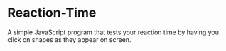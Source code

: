 # Reaction-Time
A simple JavaScript program that tests your reaction time by having you click on shapes as they appear on screen.
